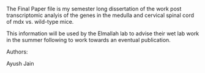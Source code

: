 The Final Paper file is my semester long dissertation of the work post transcriptomic analyis of the genes in the medulla and cervical spinal cord of mdx vs. wild-type mice. 

This information will be used by the Elmallah lab to advise their wet lab work in the summer following to work towards an eventual publication.

Authors: 

Ayush Jain

